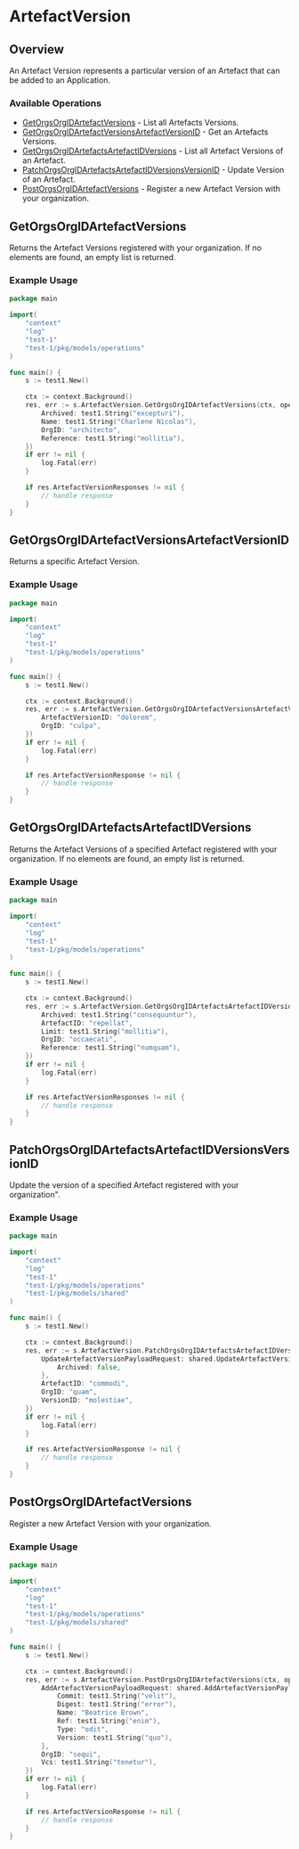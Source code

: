 # ArtefactVersion

## Overview

An Artefact Version represents a particular version of an Artefact that can be added to an Application.
<SchemaDefinition schemaRef="#/components/schemas/ArtefactVersionRequest" />


### Available Operations

* [GetOrgsOrgIDArtefactVersions](#getorgsorgidartefactversions) - List all Artefacts Versions.
* [GetOrgsOrgIDArtefactVersionsArtefactVersionID](#getorgsorgidartefactversionsartefactversionid) - Get an Artefacts Versions.
* [GetOrgsOrgIDArtefactsArtefactIDVersions](#getorgsorgidartefactsartefactidversions) - List all Artefact Versions of an Artefact.
* [PatchOrgsOrgIDArtefactsArtefactIDVersionsVersionID](#patchorgsorgidartefactsartefactidversionsversionid) - Update Version of an Artefact.
* [PostOrgsOrgIDArtefactVersions](#postorgsorgidartefactversions) - Register a new Artefact Version with your organization.

## GetOrgsOrgIDArtefactVersions

Returns the Artefact Versions registered with your organization. If no elements are found, an empty list is returned.

### Example Usage

```go
package main

import(
	"context"
	"log"
	"test-1"
	"test-1/pkg/models/operations"
)

func main() {
    s := test1.New()

    ctx := context.Background()
    res, err := s.ArtefactVersion.GetOrgsOrgIDArtefactVersions(ctx, operations.GetOrgsOrgIDArtefactVersionsRequest{
        Archived: test1.String("excepturi"),
        Name: test1.String("Charlene Nicolas"),
        OrgID: "architecto",
        Reference: test1.String("mollitia"),
    })
    if err != nil {
        log.Fatal(err)
    }

    if res.ArtefactVersionResponses != nil {
        // handle response
    }
}
```

## GetOrgsOrgIDArtefactVersionsArtefactVersionID

Returns a specific Artefact Version.

### Example Usage

```go
package main

import(
	"context"
	"log"
	"test-1"
	"test-1/pkg/models/operations"
)

func main() {
    s := test1.New()

    ctx := context.Background()
    res, err := s.ArtefactVersion.GetOrgsOrgIDArtefactVersionsArtefactVersionID(ctx, operations.GetOrgsOrgIDArtefactVersionsArtefactVersionIDRequest{
        ArtefactVersionID: "dolorem",
        OrgID: "culpa",
    })
    if err != nil {
        log.Fatal(err)
    }

    if res.ArtefactVersionResponse != nil {
        // handle response
    }
}
```

## GetOrgsOrgIDArtefactsArtefactIDVersions

Returns the Artefact Versions of a specified Artefact registered with your organization. If no elements are found, an empty list is returned.

### Example Usage

```go
package main

import(
	"context"
	"log"
	"test-1"
	"test-1/pkg/models/operations"
)

func main() {
    s := test1.New()

    ctx := context.Background()
    res, err := s.ArtefactVersion.GetOrgsOrgIDArtefactsArtefactIDVersions(ctx, operations.GetOrgsOrgIDArtefactsArtefactIDVersionsRequest{
        Archived: test1.String("consequuntur"),
        ArtefactID: "repellat",
        Limit: test1.String("mollitia"),
        OrgID: "occaecati",
        Reference: test1.String("numquam"),
    })
    if err != nil {
        log.Fatal(err)
    }

    if res.ArtefactVersionResponses != nil {
        // handle response
    }
}
```

## PatchOrgsOrgIDArtefactsArtefactIDVersionsVersionID

Update the version of a specified Artefact registered with your organization".

### Example Usage

```go
package main

import(
	"context"
	"log"
	"test-1"
	"test-1/pkg/models/operations"
	"test-1/pkg/models/shared"
)

func main() {
    s := test1.New()

    ctx := context.Background()
    res, err := s.ArtefactVersion.PatchOrgsOrgIDArtefactsArtefactIDVersionsVersionID(ctx, operations.PatchOrgsOrgIDArtefactsArtefactIDVersionsVersionIDRequest{
        UpdateArtefactVersionPayloadRequest: shared.UpdateArtefactVersionPayloadRequest{
            Archived: false,
        },
        ArtefactID: "commodi",
        OrgID: "quam",
        VersionID: "molestiae",
    })
    if err != nil {
        log.Fatal(err)
    }

    if res.ArtefactVersionResponse != nil {
        // handle response
    }
}
```

## PostOrgsOrgIDArtefactVersions

Register a new Artefact Version with your organization.

### Example Usage

```go
package main

import(
	"context"
	"log"
	"test-1"
	"test-1/pkg/models/operations"
	"test-1/pkg/models/shared"
)

func main() {
    s := test1.New()

    ctx := context.Background()
    res, err := s.ArtefactVersion.PostOrgsOrgIDArtefactVersions(ctx, operations.PostOrgsOrgIDArtefactVersionsRequest{
        AddArtefactVersionPayloadRequest: shared.AddArtefactVersionPayloadRequest{
            Commit: test1.String("velit"),
            Digest: test1.String("error"),
            Name: "Beatrice Brown",
            Ref: test1.String("enim"),
            Type: "odit",
            Version: test1.String("quo"),
        },
        OrgID: "sequi",
        Vcs: test1.String("tenetur"),
    })
    if err != nil {
        log.Fatal(err)
    }

    if res.ArtefactVersionResponse != nil {
        // handle response
    }
}
```
